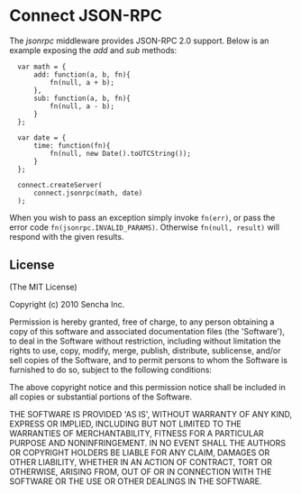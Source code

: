 
# Connect JSON-RPC

The _jsonrpc_ middleware provides JSON-RPC 2.0 support. Below is an example exposing the _add_ and _sub_ methods:

	  var math = {
	      add: function(a, b, fn){
	          fn(null, a + b);
	      },
	      sub: function(a, b, fn){
	          fn(null, a - b);
	      }
	  };
    
	  var date = {
	      time: function(fn){
	          fn(null, new Date().toUTCString());
	      }
	  };
    
	  connect.createServer(
	      connect.jsonrpc(math, date)
	  );
    
When you wish to pass an exception simply invoke `fn(err)`, or pass the error code `fn(jsonrpc.INVALID_PARAMS)`. Otherwise `fn(null, result)` will respond with the given results.

## License 

(The MIT License)

Copyright (c) 2010 Sencha Inc.

Permission is hereby granted, free of charge, to any person obtaining
a copy of this software and associated documentation files (the
'Software'), to deal in the Software without restriction, including
without limitation the rights to use, copy, modify, merge, publish,
distribute, sublicense, and/or sell copies of the Software, and to
permit persons to whom the Software is furnished to do so, subject to
the following conditions:

The above copyright notice and this permission notice shall be
included in all copies or substantial portions of the Software.

THE SOFTWARE IS PROVIDED 'AS IS', WITHOUT WARRANTY OF ANY KIND,
EXPRESS OR IMPLIED, INCLUDING BUT NOT LIMITED TO THE WARRANTIES OF
MERCHANTABILITY, FITNESS FOR A PARTICULAR PURPOSE AND NONINFRINGEMENT.
IN NO EVENT SHALL THE AUTHORS OR COPYRIGHT HOLDERS BE LIABLE FOR ANY
CLAIM, DAMAGES OR OTHER LIABILITY, WHETHER IN AN ACTION OF CONTRACT,
TORT OR OTHERWISE, ARISING FROM, OUT OF OR IN CONNECTION WITH THE
SOFTWARE OR THE USE OR OTHER DEALINGS IN THE SOFTWARE.
